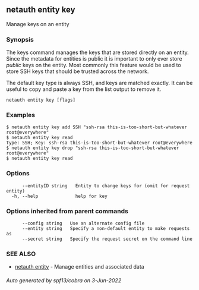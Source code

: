 ## netauth entity key

Manage keys on an entity

### Synopsis



The keys command manages the keys that are stored directly on an
entity.  Since the metadata for entities is public it is important to
only ever store *public* keys on the entity.  Most commonly this
feature would be used to store SSH keys that should be trusted across
the network.

The default key type is always SSH, and keys are matched exactly.  It
can be useful to copy and paste a key from the list output to remove
it.

```
netauth entity key [flags]
```

### Examples

```
$ netauth entity key add SSH "ssh-rsa this-is-too-short-but-whatever root@everywhere"
$ netauth entity key read
Type: SSH; Key: ssh-rsa this-is-too-short-but-whatever root@everywhere
$ netauth entity key drop "ssh-rsa this-is-too-short-but-whatever root@everywhere"
$ netauth entity key read

```

### Options

```
      --entityID string   Entity to change keys for (omit for request entity)
  -h, --help              help for key
```

### Options inherited from parent commands

```
      --config string   Use an alternate config file
      --entity string   Specify a non-default entity to make requests as
      --secret string   Specify the request secret on the command line
```

### SEE ALSO

* [netauth entity](netauth_entity.md)	 - Manage entities and associated data

###### Auto generated by spf13/cobra on 3-Jun-2022

